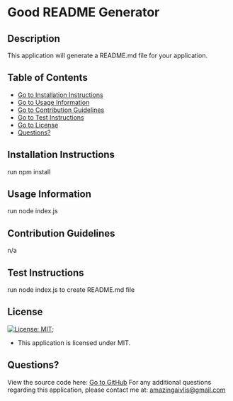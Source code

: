 
# Good README Generator

## Description
This application will generate a README.md file for your application.

## Table of Contents
- [Go to Installation Instructions](#installation-instructions)
- [Go to Usage Information](#usage-information)
- [Go to Contribution Guidelines](#contribution-guidelines)
- [Go to Test Instructions](#test-instructions)
- [Go to License](#license)
- [Questions?](#questions)

## Installation Instructions
run npm install

## Usage Information
run node index.js

## Contribution Guidelines
n/a

## Test Instructions
run node index.js to create README.md file

## License
[![License: MIT](https://img.shields.io/badge/License-MIT-yellow.svg)](https://opensource.org/licenses/MIT);
- This application is licensed under MIT.

## Questions?
View the source code here: [Go to GitHub](https://github.com/silviapopescu95)
For any additional questions regarding this application, please contact me at: amazingaivlis@gmail.com
